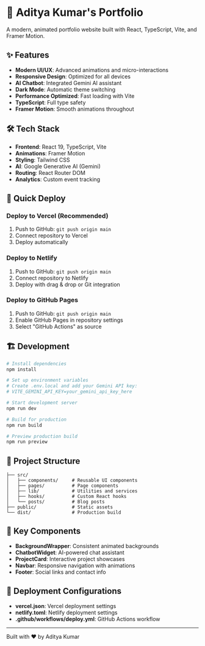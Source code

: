 # 🚀 Aditya Kumar's Portfolio

A modern, animated portfolio website built with React, TypeScript, Vite, and Framer Motion.

## ✨ Features

- **Modern UI/UX**: Advanced animations and micro-interactions
- **Responsive Design**: Optimized for all devices
- **AI Chatbot**: Integrated Gemini AI assistant
- **Dark Mode**: Automatic theme switching
- **Performance Optimized**: Fast loading with Vite
- **TypeScript**: Full type safety
- **Framer Motion**: Smooth animations throughout

## 🛠️ Tech Stack

- **Frontend**: React 19, TypeScript, Vite
- **Animations**: Framer Motion
- **Styling**: Tailwind CSS
- **AI**: Google Generative AI (Gemini)
- **Routing**: React Router DOM
- **Analytics**: Custom event tracking

## 🚀 Quick Deploy

### Deploy to Vercel (Recommended)
1. Push to GitHub: `git push origin main`
2. Connect repository to Vercel
3. Deploy automatically

### Deploy to Netlify
1. Push to GitHub: `git push origin main`
2. Connect repository to Netlify
3. Deploy with drag & drop or Git integration

### Deploy to GitHub Pages
1. Push to GitHub: `git push origin main`
2. Enable GitHub Pages in repository settings
3. Select "GitHub Actions" as source

## 🏗️ Development

```bash
# Install dependencies
npm install

# Set up environment variables
# Create .env.local and add your Gemini API key:
# VITE_GEMINI_API_KEY=your_gemini_api_key_here

# Start development server
npm run dev

# Build for production
npm run build

# Preview production build
npm run preview
```

## 📁 Project Structure

```
├── src/
│   ├── components/     # Reusable UI components
│   ├── pages/          # Page components
│   ├── lib/            # Utilities and services
│   ├── hooks/          # Custom React hooks
│   └── posts/          # Blog posts
├── public/             # Static assets
└── dist/               # Production build
```

## 🎨 Key Components

- **BackgroundWrapper**: Consistent animated backgrounds
- **ChatbotWidget**: AI-powered chat assistant
- **ProjectCard**: Interactive project showcases
- **Navbar**: Responsive navigation with animations
- **Footer**: Social links and contact info

## 📝 Deployment Configurations

- **vercel.json**: Vercel deployment settings
- **netlify.toml**: Netlify deployment settings
- **.github/workflows/deploy.yml**: GitHub Actions workflow

---

Built with ❤️ by Aditya Kumar
